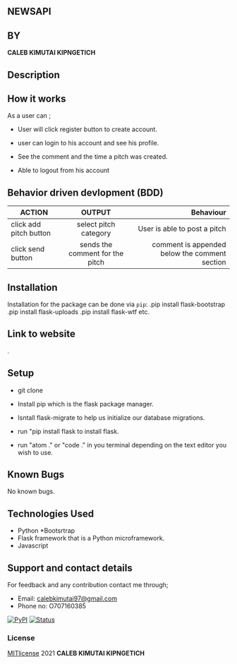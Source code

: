 ## NEWSAPI 
## BY
**CALEB KIMUTAI KIPNGETICH**

## Description

 
## How it works 
As a user can ;
* User will click register button to create account.
* user can login to his account and see his profile.
 
* See the comment and the time a pitch was created.

* Able to logout from his account

## Behavior driven devlopment (BDD)

| ACTION        | OUTPUT              | Behaviour                                         |
| ---------------- |:--------------------:| -------------------------------------------------:|
| click add pitch button          |select pitch category  | User is able to post a pitch |
| click send button    |sends the comment for the pitch  |  comment is appended below the comment section                 |

## Installation

Installation for the package can be done via `pip`:
.pip install flask-bootstrap
.pip install flask-uploads
.pip install flask-wtf etc.

## Link to website
. 


## Setup
* git clone 

* Install pip which is the flask package manager.
* Isntall flask-migrate to help us initialize our database migrations.
* run "pip install flask to install flask.
* run "atom ." or "code ." in you terminal depending on the text editor you wish to use.

## Known Bugs
No known bugs.

## Technologies Used
* Python
*Bootsrtrap
* Flask framework that is a Python microframework.
* Javascript


## Support and contact details
For feedback and any contribution contact me through;
* Email: calebkimutai97@gmail.com
* Phone no: O707160385


[![PyPI](https://img.shields.io/pypi/v/newsapi-python.svg)](https://pypi.org/project/newsapi-python/)
[![Status](https://img.shields.io/pypi/status/newsapi-python.svg)](https://pypi.org/project/newsapi-python/)


### License
[MITlicense](LICENSE) 2021 **CALEB KIMUTAI KIPNGETICH**